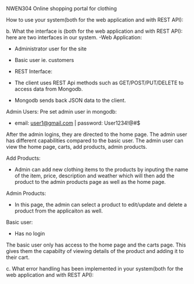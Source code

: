 NWEN304 Online shopping portal for clothing


How to use your system(both for the web application and with REST API):

b. What the interface is (both for the web application and with REST API):
here are two interfaces in our system. 
-Web Application:
 - Administrator user for the site 
 - Basic user ie. customers

- REST Interface: 
 - The client uses REST Api methods such as GET/POST/PUT/DELETE to access data from Mongodb. 
 - Mongodb sends back JSON data to the client. 

Admin Users: 
Pre set admin user in mongodb: 
- email: user1@gmail.com | password: User1234!@#$

After the admin logins, they are directed to the home page. The admin user has different capabilities compared to the basic user. The admin user can view the home page, carts, add products, admin products. 

Add Products: 
- Admin can add new clothing items to the products by inputing the name of the item, price, description and weather which will then add the product to the admin products page as well as the home page. 

Admin Products: 
 - In this page, the admin can select a product to edit/update and delete a product from the applicaiton as well. 


Basic user: 
- Has no login

The basic user only has access to the home page and the carts page. This gives them the capabilty of viewing details of the product and adding it to their cart.

c. What error handling has been implemented in your system(both for the web
application and with REST API):

